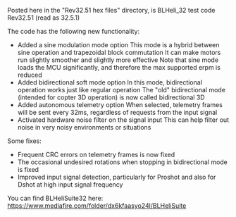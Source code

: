 Posted here in the "Rev32.51 hex files" directory, is BLHeli_32 test code Rev32.51 (read as 32.5.1)

The code has the following new functionality:
- Added a sine modulation mode option
  This mode is a hybrid between sine operation and trapezoidal block commutation
  It can make motors run slightly smoother and slightly more effective
  Note that sine mode loads the MCU significantly, and therefore the max supported erpm is reduced
- Added bidirectional soft mode option
  In this mode, bidirectional operation works just like regular operation
  The "old" bidirectional mode (intended for copter 3D operation) is now called bidirectional 3D
- Added autonomous telemetry option
  When selected, telemetry frames will be sent every 32ms, regardless of requests from the input signal
- Activated hardware noise filter on the signal input
  This can help filter out noise in very noisy environments or situations
  
Some fixes:
- Frequent CRC errors on telemetry frames is now fixed
- The occasional undesired rotations when stopping in bidirectional mode is fixed
- Improved input signal detection, particularly for Proshot and also for Dshot at high input signal frequency

You can find BLHeliSuite32 here:
https://www.mediafire.com/folder/dx6kfaasyo24l/BLHeliSuite